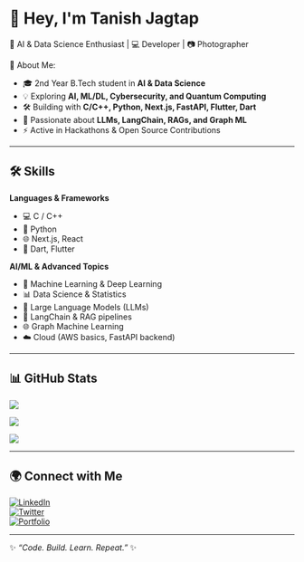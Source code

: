 # 👋 Hey, I'm Tanish Jagtap  

🚀 AI & Data Science Enthusiast | 💻 Developer | 📷 Photographer  

🌟 About Me:  
- 🎓 2nd Year B.Tech student in **AI & Data Science**  
- 💡 Exploring **AI, ML/DL, Cybersecurity, and Quantum Computing**  
- 🛠️ Building with **C/C++, Python, Next.js, FastAPI, Flutter, Dart**  
- 🤖 Passionate about **LLMs, LangChain, RAGs, and Graph ML**  
- ⚡ Active in Hackathons & Open Source Contributions  

---

## 🛠️ Skills  

**Languages & Frameworks**  
- 💻 C / C++  
- 🐍 Python  
- 🌐 Next.js, React  
- 📱 Dart, Flutter  

**AI/ML & Advanced Topics**  
- 🤖 Machine Learning & Deep Learning  
- 📊 Data Science & Statistics  
- 🧠 Large Language Models (LLMs)  
- 🔗 LangChain & RAG pipelines  
- 🌐 Graph Machine Learning  
- ☁️ Cloud (AWS basics, FastAPI backend)  

---

## 📊 GitHub Stats  

![](https://github-readme-stats.vercel.app/api?username=tanish-24-git&show_icons=true&theme=radical)  

![](https://github-readme-streak-stats.herokuapp.com/?user=tanish-24-git&theme=radical&hide_border=false)  

![](https://github-readme-stats.vercel.app/api/top-langs/?username=tanish-24-git&layout=compact&theme=radical)  

---

## 🌍 Connect with Me  

[![LinkedIn](https://img.shields.io/badge/LinkedIn-blue?style=for-the-badge&logo=linkedin)](https://www.linkedin.com/in/your-link)  
[![Twitter](https://img.shields.io/badge/Twitter-black?style=for-the-badge&logo=twitter)](https://twitter.com/your-handle)  
[![Portfolio](https://img.shields.io/badge/Portfolio-%F0%9F%8C%90-lightgrey?style=for-the-badge)](https://yourwebsite.com)  

---

✨ *“Code. Build. Learn. Repeat.”* ✨
